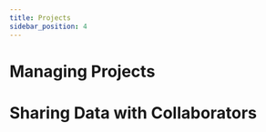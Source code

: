 ```yaml
---
title: Projects
sidebar_position: 4
---
```


# Managing Projects

# Sharing Data with Collaborators
